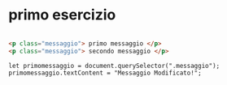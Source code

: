 # primo esercizio

```HTML

<p class="messaggio"> primo messaggio </p>
<p class="messaggio"> secondo messaggio </p>

```

```JS
let primomessaggio = document.querySelector(".messaggio");
primomessaggio.textContent = "Messaggio Modificato!";
```
